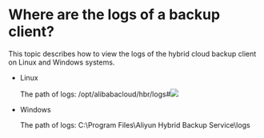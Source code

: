 # Where are the logs of a backup client?

This topic describes how to view the logs of the hybrid cloud backup client on Linux and Windows systems.

-   Linux

    The path of logs: /opt/alibabacloud/hbr/logs\#![](https://static-aliyun-doc.oss-cn-hangzhou.aliyuncs.com/assets/img/en-US/5359917951/p39601.png)

-   Windows

    The path of logs: C:\\Program Files\\Aliyun Hybrid Backup Service\\logs


